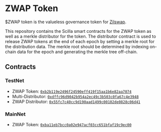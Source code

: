 # ZWAP Token

$ZWAP token is the valueless governance token for [Zilswap](https://zilswap.exchange).

This repository contains the Scilla smart contracts for the ZWAP token as well as a merkle distributor for the token. The distributor contract is used to release ZWAP tokens at the end of each epoch by setting a merkle root for the distribution data. The merkle root should be determined by indexing on-chain data for the epoch and generating the merkle tree off-chain.

## Contracts

### TestNet

- ZWAP Token: [`0xb2b119e2496f24590eff419f15aa1b6e82aa7074`](https://viewblock.io/zilliqa/address/0xb2b119e2496f24590eff419f15aa1b6e82aa7074?network=testnet)
- Multi-Distributor: [`0xdffc96d9042b954a2ec49c3b503c0fa67c4e3948`](https://viewblock.io/zilliqa/address/0xdffc96d9042b954a2ec49c3b503c0fa67c4e3948?network=testnet)
- ZWAP Distributor: [`0x55fc7c40cc9d190aad1499c00102de0828c06d41`](https://viewblock.io/zilliqa/address/0x55fc7c40cc9d190aad1499c00102de0828c06d41?network=testnet)

### MainNet

- ZWAP Token: [`0xba11eb7bcc0a02e947acf03cc651bfaf19c9ec00`](https://viewblock.io/zilliqa/address/0xba11eb7bcc0a02e947acf03cc651bfaf19c9ec00?network=mainnet)
